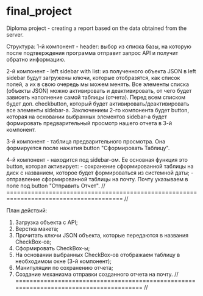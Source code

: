 # final_project
Diploma project - creating a report based on the data obtained from the server.

Структура:
  1-й компонент - header: выбор из списка базы, на которую после подтверждения программа отправит запрос API и получит обратно информацию.

  2-й компонент - left sidebar with list: из полученного объекта JSON в left sidebar будут загружены ключи, которые отобразятся, как список полей, а их в свою очередь мы можем менять.
  Все элементы списка (объекты JSON) можно активировать и деактивировать, от чего будет зависеть наполнение самой таблицы (отчета).
  Перед всем списком будет доп. checkbutton, который будет активировать/деактивировать все элементы sidebar-а.
  Заключением 2-го компонента будет button, которая на основании выбранных элементов sidebar-а будет формировать предварительный просмотр нашего отчета в 3-й компонент.

  3-й компонент - таблица предварительного просмотра. Она формируется после нажатия button "Сформировать Таблицу".

  4-й компонент - находится под sidebar-ом. Ее основная функция это button, которая активирует:
    - сохранение сформированной таблицы на диск с названием, которое будет формироваться из    системной даты;
    - отправление сформированной таблицы на почту. Почту указываем в поле под button           "Отправить Отчет".
// ======================================================================================= //

План действий:
1. Загрузка объекта с API;
2. Верстка макета;
3. Прочитать ключи JSON объекта, которые передаются в названия CheckBox-ов;
4. Сформировать CheckBox-ы;
5. На основании выбранных CheckBox-ов отображаем таблицу в необходимом окне (3-й компонент);
6. Манипуляции по сохранению отчета;
7. Создание механизма отправки созданного отчета на почту.
// ======================================================================================= //
